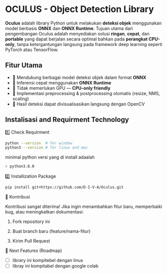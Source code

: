 # OCULUS - Object Detection Library


**Oculus** adalah library Python untuk melakukan **deteksi objek** menggunakan model berbasis **ONNX** dan **ONNX Runtime**.
Tujuan utama dari pengembangan Oculus adalah menyediakan solusi **ringan**, **cepat**, dan **portable** yang dapat berjalan secara optimal bahkan pada **perangkat CPU-only**, tanpa ketergantungan langsung pada framework deep learning seperti PyTorch atau TensorFlow.

## Fitur Utama
- 🔹 Mendukung berbagai model deteksi objek dalam format **ONNX**
- 🔹 Inferensi cepat menggunakan **ONNX Runtime**
- 🔹 Tidak memerlukan GPU — **CPU-only friendly**
- 🔹 Implementasi preprocessing & postprocessing otomatis (resize, NMS, scaling)
- 🔹 Hasil deteksi dapat divisualisasikan langsung dengan OpenCV

## Instalisasi and Requirment Technology

1️⃣ Check Requirment

```sh
python --version  # for window
python3 --version # for linux and mac
```
minimal python versi yang di install adaalah
```sh
> python3.8.0
```
2️⃣ Installization Package
```bash
pip install git+https://github.com/D-I-V-A/Oculus.git
```


🤝 Kontribusi

Kontribusi sangat diterima!
Jika ingin menambahkan fitur baru, memperbaiki bug, atau meningkatkan dokumentasi:

1. Fork repository ini

2. Buat branch baru (feature/nama-fitur)

3. Kirim Pull Request

🔮 Next Features (Roadmap)

- [ ] library ini kompitebel dengan linux
- [ ] libray ini kompitabel dengan google colab

